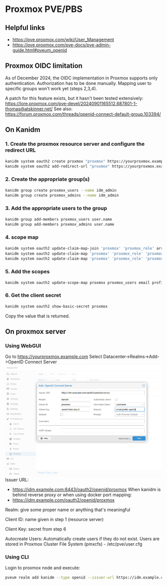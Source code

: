 # Proxmox PVE/PBS

## Helpful links

- <https://pve.proxmox.com/wiki/User_Management>
- <https://pve.proxmox.com/pve-docs/pve-admin-guide.html#pveum_openid>

## Proxmox OIDC limitation

As of December 2024, the OIDC implementation in Proxmox supports only authentication.
Authorization has to be done manually.
Mapping user to specific groups won't work yet (steps 2,3,4).

A patch for this feature exists, but it hasn't been tested extensively:
<https://lore.proxmox.com/pve-devel/20240901165512.687801-1-thomas@atskinner.net/>
See also:
<https://forum.proxmox.com/threads/openid-connect-default-group.103394/>

## On Kanidm

### 1. Create the proxmox resource server and configure the redirect URL

```bash
kanidm system oauth2 create proxmox "proxmox" https://yourproxmox.example.com
kanidm system oauth2 add-redirect-url "proxmox" https://yourproxmox.example.com
```

### 2. Create the appropriate group(s)

```bash
kanidm group create proxmox_users --name idm_admin
kanidm group create proxmox_admins --name idm_admin
```

### 3. Add the appropriate users to the group

```bash
kanidm group add-members proxmox_users user.name
kanidm group add-members proxmox_admins user.name
```

### 4. scope map

```bash
kanidm system oauth2 update-claim-map-join 'proxmox' 'proxmox_role' array
kanidm system oauth2 update-claim-map 'proxmox' 'proxmox_role' 'proxmox_admins' 'admin'
kanidm system oauth2 update-claim-map 'proxmox' 'proxmox_role' 'proxmox_users' 'user'
```

### 5. Add the scopes

```bash
kanidm system oauth2 update-scope-map proxmox proxmox_users email profile openid
```

### 6. Get the client secret

```bash
kanidm system oauth2 show-basic-secret proxmox
```

Copy the value that is returned.

## On proxmox server

### Using WebGUI

Go to <https://yourproxmox.example.com>
Select Datacenter->Realms->Add->OpenID Connect Server
![](media/kanidm_proxmox.png)
Issuer URL:

- <https://idm.example.com:8443/oauth2/openid/proxmox>
When kanidm is behind reverse proxy or when using docker port mapping:
- <https://idm.example.com/oauth2/openid/proxmox>

Realm: give some proper name or anything that's meaningful

Client ID: name given in step 1 (resource server)

Client Key: secret from step 6

Autocreate Users: Automatically create users if they do not exist. Users are stored in Proxmox Cluster File System (pmxcfs) - /etc/pve/user.cfg

### Using CLI

Login to proxmox node and execute:

```bash
pveum realm add kanidm --type openid --issuer-url https://idm.example.com/oauth2/openid/proxmox --client-id proxmox --client-key="secret from step 6" --username-claim username --scopes="email profile openid" --autocreate
```
